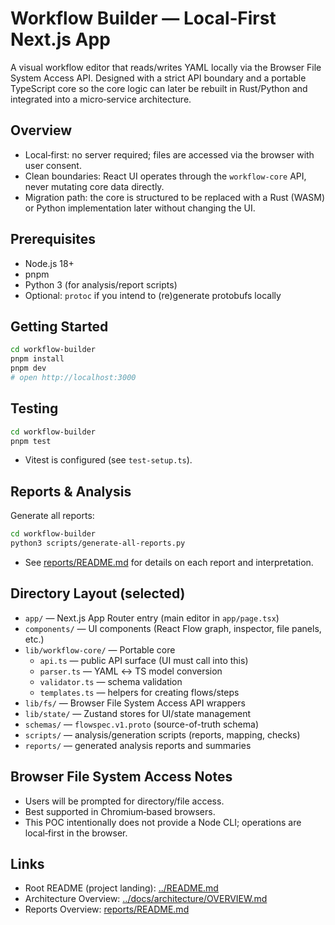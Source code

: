 # Workflow Builder — Local‑First Next.js App

A visual workflow editor that reads/writes YAML locally via the Browser File System Access API. Designed with a strict API boundary and a portable TypeScript core so the core logic can later be rebuilt in Rust/Python and integrated into a micro‑service architecture.

## Overview
- Local‑first: no server required; files are accessed via the browser with user consent.
- Clean boundaries: React UI operates through the `workflow-core` API, never mutating core data directly.
- Migration path: the core is structured to be replaced with a Rust (WASM) or Python implementation later without changing the UI.

## Prerequisites
- Node.js 18+
- pnpm
- Python 3 (for analysis/report scripts)
- Optional: `protoc` if you intend to (re)generate protobufs locally

## Getting Started
```bash
cd workflow-builder
pnpm install
pnpm dev
# open http://localhost:3000
```

## Testing
```bash
cd workflow-builder
pnpm test
```
- Vitest is configured (see `test-setup.ts`).

## Reports & Analysis
Generate all reports:
```bash
cd workflow-builder
python3 scripts/generate-all-reports.py
```
- See [reports/README.md](./reports/README.md) for details on each report and interpretation.

## Directory Layout (selected)
- `app/` — Next.js App Router entry (main editor in `app/page.tsx`)
- `components/` — UI components (React Flow graph, inspector, file panels, etc.)
- `lib/workflow-core/` — Portable core
  - `api.ts` — public API surface (UI must call into this)
  - `parser.ts` — YAML ↔ TS model conversion
  - `validator.ts` — schema validation
  - `templates.ts` — helpers for creating flows/steps
- `lib/fs/` — Browser File System Access API wrappers
- `lib/state/` — Zustand stores for UI/state management
- `schemas/` — `flowspec.v1.proto` (source-of-truth schema)
- `scripts/` — analysis/generation scripts (reports, mapping, checks)
- `reports/` — generated analysis reports and summaries

## Browser File System Access Notes
- Users will be prompted for directory/file access.
- Best supported in Chromium‑based browsers.
- This POC intentionally does not provide a Node CLI; operations are local‑first in the browser.

## Links
- Root README (project landing): [../README.md](../README.md)
- Architecture Overview: [../docs/architecture/OVERVIEW.md](../docs/architecture/OVERVIEW.md)
- Reports Overview: [reports/README.md](./reports/README.md)
